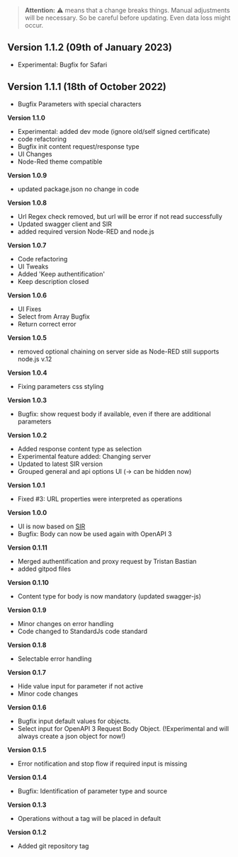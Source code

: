 > **Attention:** ⚠️ means that a change breaks things. Manual adjustments will be necessary. So be careful before updating. Even data loss might occur.

## Version 1.1.2 (09th of January 2023)
- Experimental: Bugfix for Safari

## Version 1.1.1 (18th of October 2022)
- Bugfix Parameters with special characters

**Version 1.1.0**
- Experimental: added dev mode (ignore old/self signed certificate)
- code refactoring
- Bugfix init content request/response type
- UI Changes
- Node-Red theme compatible

**Version 1.0.9**
- updated package.json no change in code

**Version 1.0.8**
- Url Regex check removed, but url will be error if not read successfully
- Updated swagger client and SIR 
- added required version Node-RED and node.js 

**Version 1.0.7**
- Code refactoring
- UI Tweaks
- Added 'Keep authentification'
- Keep description closed 

**Version 1.0.6**
- UI Fixes
- Select from Array Bugfix
- Return correct error

**Version 1.0.5**

- removed optional chaining on server side as Node-RED still supports node.js v.12

**Version 1.0.4**

- Fixing parameters css styling

**Version 1.0.3**

- Bugfix: show request body if available, even if there are additional parameters

**Version 1.0.2**

- Added response content type as selection
- Experimental feature added: Changing server
- Updated to latest SIR version
- Grouped general and api options UI (-> can be hidden now)

**Version 1.0.1**

- Fixed #3: URL properties were interpreted as operations

**Version 1.0.0**

- UI is now based on [SIR](https://gitlab.com/2WeltenChris/svelte-integration-red)
- Bugfix: Body can now be used again with OpenAPI 3

**Version 0.1.11**

- Merged authentification and proxy request by Tristan Bastian
- added gitpod files

**Version 0.1.10**

- Content type for body is now mandatory (updated swagger-js)

**Version 0.1.9**

- Minor changes on error handling
- Code changed to StandardJs code standard

**Version 0.1.8**

- Selectable error handling

**Version 0.1.7**

- Hide value input for parameter if not active
- Minor code changes

**Version 0.1.6**

- Bugfix input default values for objects. 
- Select input for OpenAPI 3 Request Body Object. (!Experimental and will always create a json object for now!)

**Version 0.1.5**

- Error notification and stop flow if required input is missing

**Version 0.1.4**

- Bugfix: Identification of parameter type and source

**Version 0.1.3**

- Operations without a tag will be placed in default

**Version 0.1.2**

- Added git repository tag